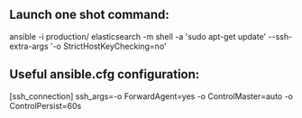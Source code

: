 Launch one shot command:
------------------------

 ansible -i production/ elasticsearch -m shell -a 'sudo apt-get update' --ssh-extra-args '-o StrictHostKeyChecking=no'

Useful ansible.cfg configuration:
---------------------------------

[ssh_connection]
ssh_args=-o ForwardAgent=yes -o ControlMaster=auto -o ControlPersist=60s
